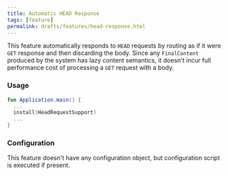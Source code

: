 ```yaml
---
title: Automatic HEAD Response
tags: [feature]
permalink: drafts/features/head-response.html
---
```


This feature automatically responds to `HEAD` requests by routing as if it were `GET` response and then discarding 
the body. Since any `FinalContent` produced by the system has lazy content semantics, it doesn't incur full performance
cost of processing a `GET` request with a body. 

### Usage

```kotlin
fun Application.main() {
  ...
  install(HeadRequestSupport) 
  ...
}
```

### Configuration

This feature doesn't have any configuration object, but configuration script is executed if present.
